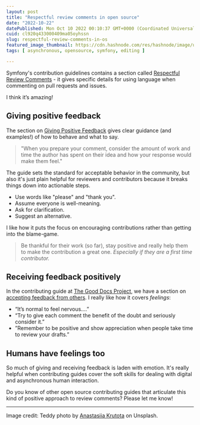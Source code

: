 ```yaml
---
layout: post
title: "Respectful review comments in open source"
date: "2022-10-22"
datePublished: Mon Oct 10 2022 00:10:37 GMT+0000 (Coordinated Universal Time)
cuid: cl920q433000409ma05oyhssn
slug: respectful-review-comments-in-os
featured_image_thumbnail: https://cdn.hashnode.com/res/hashnode/image/upload/v1665360363169/GSUH0hb74.jpg
tags: [ asynchronous, opensource, symfony, editing ]

---
```


Symfony's contribution guidelines contains a section called [Respectful Review Comments](https://symfony.com/doc/current/contributing/community/review-comments.html) - it gives specific details for using language when commenting on pull requests and issues. 

I think it’s amazing! 

## Giving positive feedback

The section on [Giving Positive Feedback](https://symfony.com/doc/current/contributing/community/review-comments.html#giving-positive-feedback) gives clear guidance (and examples!) of how to behave and what to say.

> "When you prepare your comment, consider the amount of work and time the author has spent on their idea and how your response would make them feel."

The guide sets the standard for acceptable behavior in the community, but also it's just plain helpful for reviewers and contributors because it breaks things down into actionable steps. 

- Use words like "please" and "thank you". 
- Assume everyone is well-meaning.  
- Ask for clarification.
- Suggest an alternative.

I like how it puts the focus on encouraging contributions rather than getting into the blame-game. 

> Be thankful for their work (so far), stay positive and really help them to make the contribution a great one. _Especially if they are a first time contributor._

## Receiving feedback positively
In the contributing guide at [The Good Docs Project](https://thegooddocsproject.dev/), we have a section on [accepting feedback from others](https://gitlab.com/tgdp/templates/-/blob/main/CONTRIBUTING.md#accepting-feedback-from-others). I really like how it covers _feelings_:

- “It’s normal to feel nervous….” 
- “Try to give each comment the benefit of the doubt and seriously consider it.” 
- ”Remember to be positive and show appreciation when people take time to review your drafts.”

## Humans have feelings too
So much of giving and receiving feedback is laden with emotion. It's really helpful when contributing guides cover the soft skills for dealing with digital and asynchronous human interaction.

Do you know of other open source contributing guides that articulate this kind of positive approach to review comments? Please let me know!

---

Image credit: Teddy photo by [Anastasiia Krutota](https://unsplash.com/photos/VvM8h5TnWUg) on Unsplash.
  



